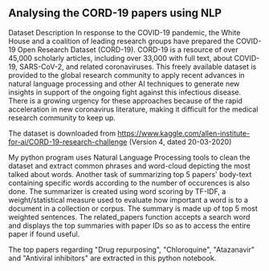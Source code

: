 ## Analysing the CORD-19 papers using NLP

Dataset Description
In response to the COVID-19 pandemic, the White House and a coalition of leading research groups have prepared the COVID-19 Open Research Dataset (CORD-19). CORD-19 is a resource of over 45,000 scholarly articles, including over 33,000 with full text, about COVID-19, SARS-CoV-2, and related coronaviruses. This freely available dataset is provided to the global research community to apply recent advances in natural language processing and other AI techniques to generate new insights in support of the ongoing fight against this infectious disease. There is a growing urgency for these approaches because of the rapid acceleration in new coronavirus literature, making it difficult for the medical research community to keep up.

The dataset is downloaded from https://www.kaggle.com/allen-institute-for-ai/CORD-19-research-challenge (Version 4, dated 20-03-2020)

My python program uses Natural Language Processing tools to clean the dataset and extract common phrases and word-cloud depicting the most talked about words. Another task of summarizing top 5 papers' body-text containing specific words according to the number of occurences is also done. The summarizer is created using word scoring by TF-IDF, a weight/statistical measure used to evaluate how important a word is to a document in a collection or corpus. The summary is made up of top 5 most weighted sentences. The related_papers function accepts a search word and displays the top summaries with paper IDs so as to access the entire paper if found useful.

The top papers regarding "Drug repurposing", "Chloroquine", "Atazanavir" and "Antiviral inhibitors" are extracted in this python notebook.
